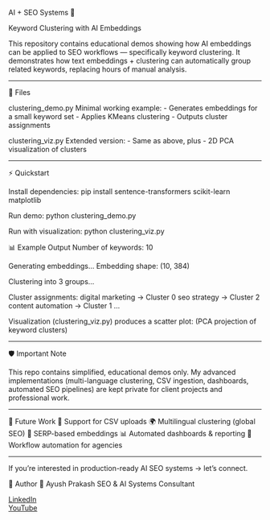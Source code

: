 AI + SEO Systems 🚀

Keyword Clustering with AI Embeddings

This repository contains educational demos showing how AI embeddings can be applied to SEO workflows — specifically keyword clustering.
It demonstrates how text embeddings + clustering can automatically group related keywords, replacing hours of manual analysis.

-------------------------------------------------------------------------------------------------------------
📂 Files

  clustering_demo.py
  Minimal working example:
    - Generates embeddings for a small keyword set
    - Applies KMeans clustering
    - Outputs cluster assignments

  clustering_viz.py
  Extended version:
    - Same as above, plus
    - 2D PCA visualization of clusters

-------------------------------------------------------------------------------------------------------------

⚡ Quickstart

Install dependencies:
  pip install sentence-transformers scikit-learn matplotlib


Run demo:
  python clustering_demo.py


Run with visualization:
  python clustering_viz.py

📊 Example Output
Number of keywords: 10

Generating embeddings...
Embedding shape: (10, 384)

Clustering into 3 groups...

Cluster assignments:
digital marketing -> Cluster 0
seo strategy -> Cluster 2
content automation -> Cluster 1
...


Visualization (clustering_viz.py) produces a scatter plot:
(PCA projection of keyword clusters)

-------------------------------------------------------------------------------------------------------------

🛡️ Important Note

This repo contains simplified, educational demos only.
My advanced implementations (multi-language clustering, CSV ingestion, dashboards, automated SEO pipelines) are kept private for client projects and professional work.

-------------------------------------------------------------------------------------------------------------

🔮 Future Work
  📂 Support for CSV uploads
  🌍 Multilingual clustering (global SEO)
  🔎 SERP-based embeddings
  📊 Automated dashboards & reporting
  🤖 Workflow automation for agencies

-------------------------------------------------------------------------------------------------------------

If you’re interested in production-ready AI SEO systems → let’s connect.

🔗 Author
👤 Ayush Prakash
  SEO & AI Systems Consultant

[LinkedIn](https://www.linkedin.com/in/ayush-prakash)  
[YouTube](https://youtube.com/@ayushprakash22)  
